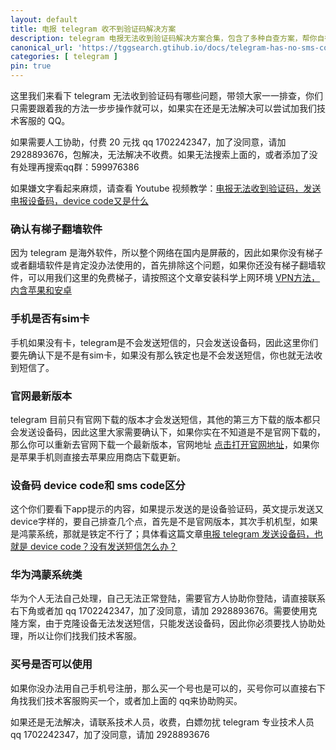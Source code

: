 ```yaml
---
layout: default
title: 电报 telegram 收不到验证码解决方案 
description: telegram 电报无法收到验证码解决方案合集，包含了多种自查方案，帮你自行排查无法收到验证码问题，其次我们也支持人工付费解决，不解决不收费，帮你找回你的telegram 的账号。
canonical_url: 'https://tggsearch.gtihub.io/docs/telegram-has-no-sms-code.html'
categories: [ telegram ]
pin: true
---
```

这里我们来看下 telegram 无法收到验证码有哪些问题，带领大家一一排查，你们只需要跟着我的方法一步步操作就可以，如果实在还是无法解决可以尝试加我们技术客服的 QQ。

如果需要人工协助，付费 20 元找 qq 1702242347，加了没同意，请加 2928893676，包解决，无法解决不收费。如果无法搜索上面的，或者添加了没有处理再搜索qq群：599976386

如果嫌文字看起来麻烦，请查看 Youtube 视频教学：[电报无法收到验证码，发送电报设备码，device code又是什么](./302.html?target=https://youtu.be/dXqiEVZBIx4 )

### 确认有梯子翻墙软件
因为 telegram 是海外软件，所以整个网络在国内是屏蔽的，因此如果你没有梯子或者翻墙软件是肯定没办法使用的，首先排除这个问题，如果你还没有梯子翻墙软件，可以用我们这里的免费梯子，请按照这个文章安装科学上网环境 [VPN方法，内含苹果和安卓](./vpn.html)

### 手机是否有sim卡
手机如果没有卡，telegram是不会发送短信的，只会发送设备码，因此这里你们要先确认下是不是有sim卡，如果没有那么铁定也是不会发送短信，你也就无法收到短信了。

### 官网最新版本
telegram 目前只有官网下载的版本才会发送短信，其他的第三方下载的版本都只会发送设备码，因此这里大家需要确认下，如果你实在不知道是不是官网下载的，那么你可以重新去官网下载一个最新版本，官网地址 [点击打开官网地址](./302.html?target=https://telegram.org)，如果你是苹果手机则直接去苹果应用商店下载更新。

### 设备码 device code和 sms code区分
这个你们要看下app提示的内容，如果提示发送的是设备验证码，英文提示发送又device字样的，要自己排查几个点，首先是不是官网版本，其次手机机型，如果是鸿蒙系统，那就是铁定不行了；具体看这篇文章[电报 telegram 发送设备码，也就是 device code？没有发送短信怎么办？](./telegram-deive-code.html)

### 华为鸿蒙系统类
华为个人无法自己处理，自己无法正常登陆，需要官方人协助你登陆，请直接联系右下角或者加 qq 1702242347，加了没同意，请加 2928893676。需要使用克隆方案，由于克隆设备无法发送短信，只能发送设备码，因此你必须要找人协助处理，所以让你们找我们技术客服。

### 买号是否可以使用
如果你没办法用自己手机号注册，那么买一个号也是可以的，买号你可以直接右下角找我们技术客服购买一个，或者加上面的 qq来协助购买。

如果还是无法解决，请联系技术人员，收费，白嫖勿扰 telegram 专业技术人员 qq 1702242347，加了没同意，请加 2928893676